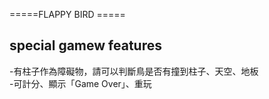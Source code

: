 =====FLAPPY BIRD =====

special gamew features
------------------
-有柱子作為障礙物，請可以判斷鳥是否有撞到柱子、天空、地板  
-可計分、顯示「Game Over」、重玩  